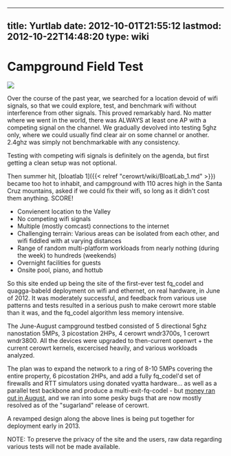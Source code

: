 
---
title: Yurtlab
date: 2012-10-01T21:55:12
lastmod: 2012-10-22T14:48:20
type: wiki
---
Campground Field Test
=====================

![](http://huchra.bufferbloat.net/~cero1/yurtlab_sm.jpg)

Over the course of the past year, we searched for a location devoid of
wifi signals, so that we could explore, test, and benchmark wifi without
interference from other signals. This proved remarkably hard. No matter
where we went in the world, there was ALWAYS at least one AP with a
competing signal on the channel. We gradually devolved into testing 5ghz
only, where we could usually find clear air on some channel or another.
2.4ghz was simply not benchmarkable with any consistency.

Testing with competing wifi signals is definitely on the agenda, but
first getting a clean setup was not optional.

Then summer hit, [bloatlab 1]({{< relref "cerowrt/wiki/BloatLab_1.md" >}}) became too hot to inhabit, and
campground with 110 acres high in the Santa Cruz mountains, asked if we
could fix their wifi, so long as it didn't cost them anything. SCORE!

-   Convienent location to the Valley
-   No competing wifi signals
-   Multiple (mostly comcast) connections to the internet
-   Challenging terrain: Various areas can be isolated from each other,
    and wifi fiddled with at varying distances
-   Range of random multi-platform workloads from nearly nothing (during
    the week) to hundreds (weekends)
-   Overnight facilities for guests
-   Onsite pool, piano, and hottub

So this site ended up being the site of the first-ever test fq\_codel
and quagga-babeld deployment on wifi and ethernet, on real hardware, in
June of 2012. It was moderately successful, and feedback from various
use patterns and tests resulted in a serious push to make cerowrt more
stable than it was, and the fq\_codel algorithm less memory intensive.

The June-August campground testbed consisted of 5 directional 5ghz
nanostation 5MPs, 3 picostation 2HPs, 4 cerowrt wndr3700s, 1 cerowrt
wndr3800. All the devices were upgraded to then-current openwrt + the
current cerowrt kernels, excercised heavily, and various workloads
analyzed.

The plan was to expand the network to a ring of 8-10 5MPs covering the
entire property, 6 picostation 2HPs, and add a fully fq\_codel'd set of
firewalls and RTT simulators using donated vyatta hardware... as well as
a parallel test backbone and produce a multi-exit-fq-codel - but [money
ran out in August](http://www.teklibre.com/cerowrt/subscribe.html), and
we ran into some pesky bugs that are now mostly resolved as of the
"sugarland" release of cerowrt.

A revamped design along the above lines is being put together for
deployment early in 2013.

NOTE: To preserve the privacy of the site and the users, raw data
regarding various tests will not be made available.
